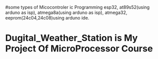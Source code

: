 #some types of Micocontroler ic Programming
esp32,
at89s52(using arduno as isp),
atmega8a(using arduno as isp),
atmega32,
eeprom(24c04,24c08)using arduno ide.
# Dugital_Weather_Station is My Project Of MicroProcessor Course
